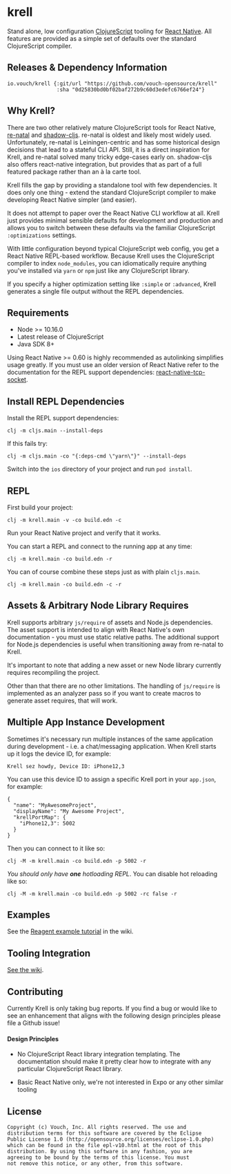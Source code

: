 # krell

Stand alone, low configuration [ClojureScript](https://clojurescript.org)
tooling for [React Native](https://reactnative.dev). All features are provided
as a simple set of defaults over the standard ClojureScript compiler.

## Releases & Dependency Information

```
io.vouch/krell {:git/url "https://github.com/vouch-opensource/krell"
                :sha "0d25830bd0bf02baf272b9c60d3edefc6766ef24"}
```

## Why Krell?

There are two other relatively mature ClojureScript tools for React Native,
[re-natal](https://github.com/drapanjanas/re-natal) and
[shadow-cljs](https://github.com/thheller/shadow-cljs). re-natal is oldest and
likely most widely used. Unfortunately, re-natal is Leiningen-centric and has
some historical design decisions that lead to a stateful CLI API. Still, it is a
direct inspiration for Krell, and re-natal solved many tricky edge-cases early
on. shadow-cljs also offers react-native integration, but provides that as part
of a full featured package rather than an à la carte tool.

Krell fills the gap by providing a standalone tool with few dependencies. It
does only one thing - extend the standard ClojureScript compiler to make
developing React Native simpler (and easier).

It does not attempt to paper over the React Native CLI workflow at all. Krell
just provides minimal sensible defaults for development and production and
allows you to switch between these defaults via the familiar ClojureScript
`:optimizations` settings.

With little configuration beyond typical ClojureScript web config, you get a
React Native REPL-based workflow. Because Krell uses the ClojureScript compiler
to index `node_modules`, you can idiomatically require anything you've installed
via `yarn` or `npm` just like any ClojureScript library.

If you specify a higher optimization setting like `:simple` or `:advanced`,
Krell generates a single file output without the REPL dependencies.

## Requirements

* Node >= 10.16.0
* Latest release of ClojureScript
* Java SDK 8+

Using React Native >= 0.60 is highly recommended as autolinking simplifies usage
greatly. If you must use an older version of React Native refer to the
documentation for the REPL support dependencies:
[react-native-tcp-socket](https://www.npmjs.com/package/react-native-tcp-socket).

## Install REPL Dependencies

Install the REPL support dependencies:

```
clj -m cljs.main --install-deps
```

If this fails try:

```
clj -m cljs.main -co "{:deps-cmd \"yarn\"}" --install-deps
```

Switch into the `ios` directory of your project and run `pod install`.

## REPL

First build your project:

```
clj -m krell.main -v -co build.edn -c
```

Run your React Native project and verify that it works. 

You can start a REPL and connect to the running app at any time:

```
clj -m krell.main -co build.edn -r
```

You can of course combine these steps just as with plain `cljs.main`.

```
clj -m krell.main -co build.edn -c -r
```

## Assets & Arbitrary Node Library Requires

Krell supports arbitrary `js/require` of assets and Node.js dependencies. The
asset support is intended to align with React Native's own documentation - you
must use static relative paths. The additional support for Node.js dependencies
is useful when transitioning away from re-natal to Krell.

It's important to note that adding a new asset or new Node library currently 
requires recompiling the project.

Other than that there are no other limitations. The handling of `js/require` is
implemented as an analyzer pass so if you want to create macros to generate
asset requires, that will work.

## Multiple App Instance Development

Sometimes it's necessary run multiple instances of the same application during 
development - i.e. a chat/messaging application. When Krell starts up it logs
the device ID, for example:

```
Krell sez howdy, Device ID: iPhone12,3
```

You can use this device ID to assign a specific Krell port in your `app.json`,
for example:

```
{
  "name": "MyAwesomeProject",
  "displayName": "My Awesome Project",
  "krellPortMap": {
    "iPhone12,3": 5002
  }
}
```

Then you can connect to it like so:

```
clj -M -m krell.main -co build.edn -p 5002 -r
```

*You should only have **one** hotloading REPL*. You can disable hot reloading 
like so:

```
clj -M -m krell.main -co build.edn -p 5002 -rc false -r
```

## Examples

See the [Reagent example tutorial](https://github.com/vouchio/krell/wiki/Reagent-Tutorial) 
in the wiki.

## Tooling Integration

[See the wiki](https://github.com/vouch-opensource/krell/wiki/Tooling-Integration---Emacs%2C-Cursive%2C-etc.).

## Contributing

Currently Krell is only taking bug reports. If you find a bug or would like
to see an enhancement that aligns with the following design principles 
please file a Github issue!

#### Design Principles

* No ClojureScript React library integration templating. The documentation 
  should make it pretty clear how to integrate with any particular ClojureScript 
  React library.

* Basic React Native only, we're not interested in Expo or any other similar
  tooling

## License ##

    Copyright (c) Vouch, Inc. All rights reserved. The use and
    distribution terms for this software are covered by the Eclipse
    Public License 1.0 (http://opensource.org/licenses/eclipse-1.0.php)
    which can be found in the file epl-v10.html at the root of this
    distribution. By using this software in any fashion, you are
    agreeing to be bound by the terms of this license. You must
    not remove this notice, or any other, from this software.
